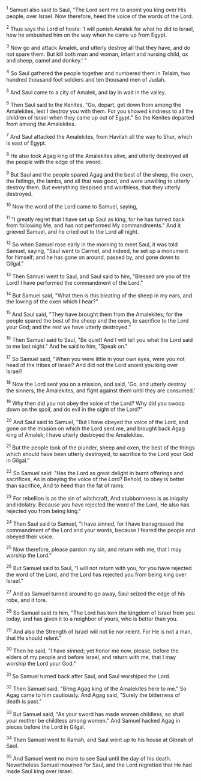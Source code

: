 <sup>1</sup> 
Samuel also said to Saul, "The Lord sent me to anoint you king over His people, over Israel. Now therefore, heed the voice of the words of the Lord. 

<sup>2</sup> 
Thus says the Lord of hosts: 'I will punish Amalek for what he did to Israel, how he ambushed him on the way when he came up from Egypt. 

<sup>3</sup> 
Now go and attack Amalek, and utterly destroy all that they have, and do not spare them. But kill both man and woman, infant and nursing child, ox and sheep, camel and donkey.' " 

<sup>4</sup> 
So Saul gathered the people together and numbered them in Telaim, two hundred thousand foot soldiers and ten thousand men of Judah. 

<sup>5</sup> 
And Saul came to a city of Amalek, and lay in wait in the valley. 

<sup>6</sup> 
Then Saul said to the Kenites, "Go, depart, get down from among the Amalekites, lest I destroy you with them. For you showed kindness to all the children of Israel when they came up out of Egypt." So the Kenites departed from among the Amalekites. 

<sup>7</sup> 
And Saul attacked the Amalekites, from Havilah all the way to Shur, which is east of Egypt. 

<sup>8</sup> 
He also took Agag king of the Amalekites alive, and utterly destroyed all the people with the edge of the sword. 

<sup>9</sup> 
But Saul and the people spared Agag and the best of the sheep, the oxen, the fatlings, the lambs, and all that was good, and were unwilling to utterly destroy them. But everything despised and worthless, that they utterly destroyed.

<sup>10</sup> 
Now the word of the Lord came to Samuel, saying, 

<sup>11</sup> 
"I greatly regret that I have set up Saul as king, for he has turned back from following Me, and has not performed My commandments." And it grieved Samuel, and he cried out to the Lord all night. 

<sup>12</sup> 
So when Samuel rose early in the morning to meet Saul, it was told Samuel, saying, "Saul went to Carmel, and indeed, he set up a monument for himself; and he has gone on around, passed by, and gone down to Gilgal." 

<sup>13</sup> 
Then Samuel went to Saul, and Saul said to him, "Blessed are you of the Lord! I have performed the commandment of the Lord." 

<sup>14</sup> 
But Samuel said, "What then is this bleating of the sheep in my ears, and the lowing of the oxen which I hear?" 

<sup>15</sup> 
And Saul said, "They have brought them from the Amalekites; for the people spared the best of the sheep and the oxen, to sacrifice to the Lord your God; and the rest we have utterly destroyed." 

<sup>16</sup> 
Then Samuel said to Saul, "Be quiet! And I will tell you what the Lord said to me last night." And he said to him, "Speak on." 

<sup>17</sup> 
So Samuel said, "When you were little in your own eyes, were you not head of the tribes of Israel? And did not the Lord anoint you king over Israel? 

<sup>18</sup> 
Now the Lord sent you on a mission, and said, 'Go, and utterly destroy the sinners, the Amalekites, and fight against them until they are consumed.' 

<sup>19</sup> 
Why then did you not obey the voice of the Lord? Why did you swoop down on the spoil, and do evil in the sight of the Lord?" 

<sup>20</sup> 
And Saul said to Samuel, "But I have obeyed the voice of the Lord, and gone on the mission on which the Lord sent me, and brought back Agag king of Amalek; I have utterly destroyed the Amalekites. 

<sup>21</sup> 
But the people took of the plunder, sheep and oxen, the best of the things which should have been utterly destroyed, to sacrifice to the Lord your God in Gilgal." 

<sup>22</sup> 
So Samuel said: "Has the Lord as great delight in burnt offerings and sacrifices, As in obeying the voice of the Lord? Behold, to obey is better than sacrifice, And to heed than the fat of rams. 

<sup>23</sup> 
For rebellion is as the sin of witchcraft, And stubbornness is as iniquity and idolatry. Because you have rejected the word of the Lord, He also has rejected you from being king." 

<sup>24</sup> 
Then Saul said to Samuel, "I have sinned, for I have transgressed the commandment of the Lord and your words, because I feared the people and obeyed their voice. 

<sup>25</sup> 
Now therefore, please pardon my sin, and return with me, that I may worship the Lord." 

<sup>26</sup> 
But Samuel said to Saul, "I will not return with you, for you have rejected the word of the Lord, and the Lord has rejected you from being king over Israel." 

<sup>27</sup> 
And as Samuel turned around to go away, Saul seized the edge of his robe, and it tore. 

<sup>28</sup> 
So Samuel said to him, "The Lord has torn the kingdom of Israel from you today, and has given it to a neighbor of yours, who is better than you. 

<sup>29</sup> 
And also the Strength of Israel will not lie nor relent. For He is not a man, that He should relent." 

<sup>30</sup> 
Then he said, "I have sinned; yet honor me now, please, before the elders of my people and before Israel, and return with me, that I may worship the Lord your God." 

<sup>31</sup> 
So Samuel turned back after Saul, and Saul worshiped the Lord. 

<sup>32</sup> 
Then Samuel said, "Bring Agag king of the Amalekites here to me." So Agag came to him cautiously. And Agag said, "Surely the bitterness of death is past." 

<sup>33</sup> 
But Samuel said, "As your sword has made women childless, so shall your mother be childless among women." And Samuel hacked Agag in pieces before the Lord in Gilgal. 

<sup>34</sup> 
Then Samuel went to Ramah, and Saul went up to his house at Gibeah of Saul. 

<sup>35</sup> 
And Samuel went no more to see Saul until the day of his death. Nevertheless Samuel mourned for Saul, and the Lord regretted that He had made Saul king over Israel.